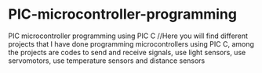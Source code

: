# PIC-microcontroller-programming
PIC microcontroller programming using PIC C
//Here you will find different projects that I have done programming microcontrollers using PIC C, among the projects are codes to send and receive signals, use light sensors, use servomotors, use temperature sensors and distance sensors
